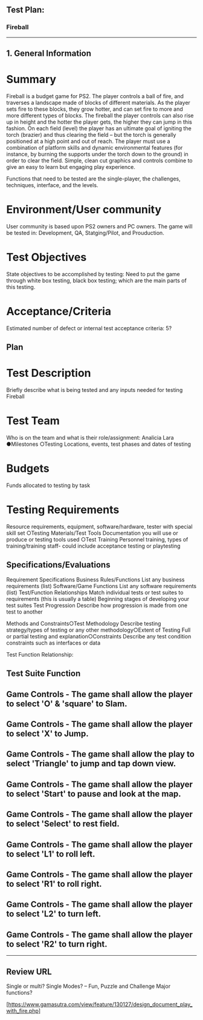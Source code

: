 ## Test Plan:


### Fireball
---
## 1. General Information

  # Summary
  
   <p1>Fireball is a budget game for PS2. The player controls a ball of fire, and traverses a landscape
  made of blocks of different materials. As the player sets fire to these blocks, they grow hotter, and
  can set fire to more and more different types of blocks. The fireball the player controls can also
  rise up in height and the hotter the player gets, the higher they can jump in this fashion.
  On each field (level) the player has an ultimate goal of igniting the torch (brazier) and thus
  clearing the field – but the torch is generally positioned at a high point and out of reach. The
  player must use a combination of platform skills and dynamic environmental features (for
  instance, by burning the supports under the torch down to the ground) in order to clear the field.
  Simple, clean cut graphics and controls combine to give an easy to learn but engaging play
  experience.
  
   Functions that need to be tested are the single-player, the challenges, techniques, interface, and the levels.</p1>
   
   # Environment/User community
   
   <p2>User community is based upon PS2 owners and PC owners. 
   The game will be tested in:
   Development, QA, Statging/Pilot, and Prouduction.</p2>
   
   # Test Objectives
   <p3> State objectives to be accomplished by testing: Need to put the game through 
   white box testing, black box testing; which are the main parts of this testing.</p3>  
   # Acceptance/Criteria
   <p3> Estimated number of defect or internal test acceptance criteria: 5? </p3>  
   
  ## Plan
  # Test Description
  Briefly describe what is being tested and any inputs needed for testing
  Fireball
  # Test Team
  Who is on the team and what is their role/assignment:
  Analicia Lara
  ●Milestones
  ○Testing Locations, events, test phases and dates of testing
  
  # Budgets
  Funds allocated to testing by task
  # Testing Requirements
  Resource requirements, equipment, software/hardware, tester with special skill set
  ○Testing Materials/Test Tools
  Documentation you will use or produce or testing tools used
  ○Test Training
  Personnel training, types of training/training staff- could include acceptance testing or playtesting 

## Specifications/Evaluations
  <p4> </p4>
  Requirement Specifications
  Business Rules/Functions List any business requirements (list)
  Software/Game Functions List any software requirements (list)
  Test/Function Relationships Match individual tests or test suites to requirements (this is usually a table)
  Beginning stages of developing your test suites
  Test Progression Describe how progression is made from one test to another

  Methods and Constraints○Test Methodology
  Describe testing strategy/types of testing or any other methodology○Extent of Testing
  Full or partial testing and explanation○Constraints
  Describe any test condition constraints such as interfaces or data

  Test Function Relationship:
  
  Test Suite  Function
  ---
  Game Controls - The game shall allow the player to select **'O'** & **'square'** to Slam.
  ---
  Game Controls - The game shall allow the player to select **'X'** to Jump.
  ---
  Game Controls - The game shall allow the play to select **'Triangle'** to jump and tap down view.
  ---
  Game Controls - The game shall allow the player to select **'Start'** to pause and look at the map.
  ---
  Game Controls - The game shall allow the player to select **'Select'** to rest field.
  ---
  Game Controls - The game shall allow the player to select **'L1'** to roll left.
  ---
  Game Controls - The game shall allow the player to select **'R1'** to roll right.
  ---
  Game Controls - The game shall allow the player to select **'L2'** to turn left.
  ---
  Game Controls - The game shall allow the player to select **'R2'** to turn right.
  ---
  
___
## Review URL
Single or multi?
  Single
Modes?
– Fun, Puzzle and Challenge
Major functions?

[https://www.gamasutra.com/view/feature/130127/design_document_play_with_fire.php]
